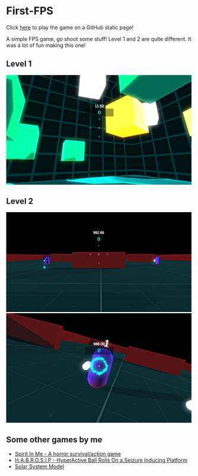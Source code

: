 # First-FPS
Click [here](https://jt5519.github.io/First-FPS/index.html) to play the game on a GitHub static page!

A simple FPS game, go shoot some stuff!
Level 1 and 2 are quite different. It was a lot of fun making this one!

## Level 1 
<img src="Snaps/1.png" width = 500 alt = "Level1">

## Level 2 
<img src="Snaps/2.png" width = 500 alt = "Level 2: snap 1">
<img src="Snaps/3.png" width = 500 alt = "Level 2: snap 2">


## Some other games by me
* [Spirit In Me - A horror survival/action game](https://github.com/JT5519/Spirit-In-Me)
* [H.A.B.R.O.S.I.P - HyperActive Ball Rolls On a Seizure Inducing Platform](https://github.com/JT5519/Roller-Madness)
* [Solar System Model](https://github.com/JT5519/Solar-System)
